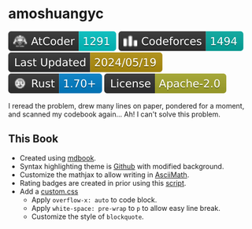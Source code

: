 # amoshuangyc

[![](./assets/atcoder_badge.svg)](https://atcoder.jp/users/amoshuangyc) [![](./assets/codeforces_badge.svg)](https://codeforces.com/profile/amoshuangyc) [![](./assets/last_update_time.svg)](https://github.com/amoshyc/cp-codebook/) [![](./assets/rust_version_badge.svg)](https://www.rust-lang.org/) [![](./assets/license_badge.svg)](https://www.apache.org/licenses/LICENSE-2.0)

I reread the problem, drew many lines on paper, pondered for a moment, and scanned my codebook again... Ah! I can't solve this problem.

## This Book

* Created using [mdbook](https://github.com/rust-lang/mdBook).
* Syntax highlighting theme is [Github](https://github.com/highlightjs/highlight.js/blob/main/src/styles/github.css) with modified background.
* Customize the mathjax to allow writing in [AsciiMath](https://asciimath.org/).
* Rating badges are created in prior using this [script](https://github.com/amoshyc/cp-codebook/blob/main/create_images.py).
* Add a [custom.css](https://github.com/amoshyc/cp-codebook/blob/main/theme/custom.css)
    - Apply `overflow-x: auto` to code block.
    - Apply `white-space: pre-wrap` to `p` to allow easy line break.
    - Customize the style of `blockquote`.